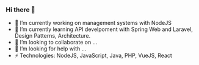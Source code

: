 ### Hi there 👋


- 🔭 I’m currently working on management systems with NodeJS
- 🌱 I’m currently learning API develpoment with Spring Web and Laravel, Design Patterns, Architecture. 
- 👯 I’m looking to collaborate on ...
- 🤔 I’m looking for help with ...
- ⚡ Technologies: NodeJS, JavaScript, Java, PHP, VueJS, React
